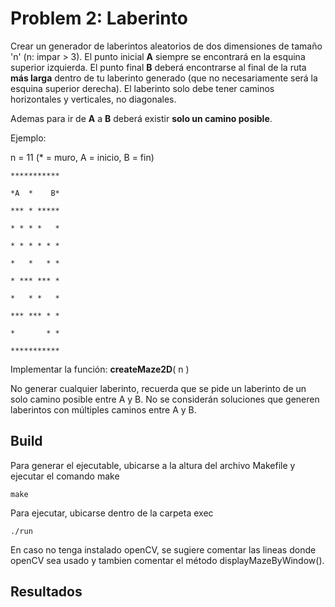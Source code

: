 # Problem 2:    Laberinto
Crear un generador de laberintos aleatorios de dos dimensiones de tamaño 'n' (n: impar > 3). El punto inicial **A** siempre se encontrará en la esquina superior izquierda. El punto final **B** deberá encontrarse al final de la ruta **más larga** dentro de tu laberinto generado (que no necesariamente será la esquina superior derecha). El laberinto solo debe tener caminos horizontales y verticales, no diagonales.

Ademas para ir de **A** a **B** deberá existir **solo un camino posible**. 

Ejemplo:

n = 11 (* = muro, A = inicio, B = fin)

    ***********

    *A  *    B*

    *** * *****

    * * * *   *

    * * * * * *

    *   *   * *

    * *** *** *

    *   * *   *

    *** *** * *

    *       * *

    ***********

Implementar la función: **createMaze2D**( n ) 

No generar cualquier laberinto, recuerda que se pide un laberinto de un solo camino posible entre A y B.
No se considerán soluciones que generen laberintos con múltiples caminos entre A y B.

## Build
Para generar el ejecutable, ubicarse a la altura del archivo Makefile y ejecutar el comando make

    make
Para ejecutar, ubicarse dentro de la carpeta exec

    ./run
En caso no tenga instalado openCV, se sugiere comentar las lineas donde openCV sea usado y tambien comentar el método displayMazeByWindow().

## Resultados
